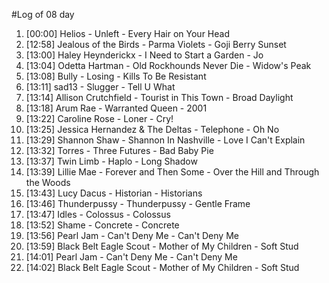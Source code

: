 #Log of 08 day

1. [00:00] Helios - Unleft - Every Hair on Your Head
1. [12:58] Jealous of the Birds - Parma Violets - Goji Berry Sunset
1. [13:00] Haley Heynderickx - I Need to Start a Garden - Jo
1. [13:04] Odetta Hartman - Old Rockhounds Never Die - Widow's Peak
1. [13:08] Bully - Losing - Kills To Be Resistant
1. [13:11] sad13 - Slugger - Tell U What
1. [13:14] Allison Crutchfield - Tourist in This Town - Broad Daylight
1. [13:18] Arum Rae - Warranted Queen - 2001
1. [13:22] Caroline Rose - Loner - Cry!
1. [13:25] Jessica Hernandez & The Deltas - Telephone - Oh No
1. [13:29] Shannon Shaw - Shannon In Nashville - Love I Can't Explain
1. [13:32] Torres - Three Futures - Bad Baby Pie
1. [13:37] Twin Limb - Haplo - Long Shadow
1. [13:39] Lillie Mae - Forever and Then Some - Over the Hill and Through the Woods
1. [13:43] Lucy Dacus - Historian - Historians
1. [13:46] Thunderpussy - Thunderpussy - Gentle Frame
1. [13:47] Idles - Colossus - Colossus
1. [13:52] Shame - Concrete - Concrete
1. [13:56] Pearl Jam - Can't Deny Me - Can't Deny Me
1. [13:59] Black Belt Eagle Scout - Mother of My Children - Soft Stud
1. [14:01] Pearl Jam - Can't Deny Me - Can't Deny Me
1. [14:02] Black Belt Eagle Scout - Mother of My Children - Soft Stud
